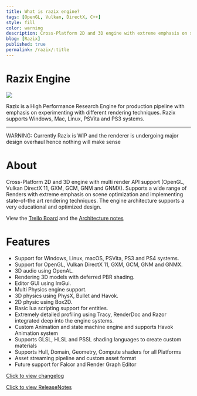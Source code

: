 ```yaml
---
title: What is razix engine?
tags: [OpenGL, Vulkan, DirectX, C++]
style: fill
color: warning
description: Cross-Platform 2D and 3D engine with extreme emphasis on scene optimization and implementing state-of-the art rendering techniques.
blog: [Razix]
published: true
permalink: /razix/:title
---
```


# Razix Engine

![](https://pikachuxxxx.github.io/assets/images/blog/razix/RazixLogo.png)

Razix is a High Performance Research Engine for production pipeline with emphasis on experimenting with different rendering techniques. Razix supports Windows, Mac, Linux, PSVita and PS3 systems.

 ---

WARNING: Currently Razix is WIP and the renderer is undergoing major design overhaul hence nothing will make sense

# About
Cross-Platform 2D and 3D engine with multi render API support (OpenGL, Vulkan DirectX 11, GXM, GCM, GNM and GNMX). Supports a wide range of Renders with extreme emphasis on scene optimization and implementing state-of-the art rendering techniques. The engine architecture supports a very educational and optimized design.

View the [Trello Board](https://trello.com/b/yvWKH1Xr/razix-engine) and the [Architecture notes](https://drive.google.com/file/d/1y5ZFf-h02z3cx6WmUzR8giKScvORzmwx/view?usp=sharing)

# Features
- Support for Windows, Linux, macOS, PSVita, PS3 and PS4 systems.
- Support for OpenGL, Vulkan DirectX 11, GXM, GCM, GNM and GNMX.
- 3D audio using OpenAL.
- Rendering 3D models with deferred PBR shading.
- Editor GUI using ImGui.
- Multi Physics engine support.
- 3D physics using PhysX, Bullet and Havok.
- 2D physic using Box2D.
- Basic lua scripting support for entities.
- Extremely detailed profiling using Tracy, RenderDoc and Razor integrated deep into the engine systems.
- Custom Animation and state machine engine and supports Havok Animation system
- Supports GLSL, HLSL and PSSL shading languages to create custom materials
- Supports Hull, Domain, Geometry, Compute shaders for all Platforms
- Asset streaming pipeline and custom asset format
- Future support for Falcor and Render Graph Editor


[Click to view changelog](https://github.com/Pikachuxxxx/Razix/blob/master/Docs/CHANGELOG.md)

[Click to view ReleaseNotes](ttps://github.com/Pikachuxxxx/Razix/blob/master/Docs/ReleaseNotes.md)
